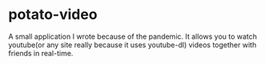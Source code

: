 # potato-video

A small application I wrote because of the pandemic. It allows you to watch youtube(or any site really because it uses youtube-dl) videos together with friends in real-time.
